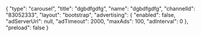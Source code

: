 {
    "type": "carousel",
    "title": "dgbdfgdfg",
    "name": "dgbdfgdfg",
    "channelId": "83052333",
    "layout": "bootstrap",
    "advertising": {
        "enabled": false,
        "adServerUrl": null,
        "adTimeout": 2000,
        "maxAds": 100,
        "adInterval": 0
    },
    "preload": false
}